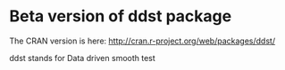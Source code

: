 Beta version of ddst package
============================

The CRAN version is here:
http://cran.r-project.org/web/packages/ddst/

ddst stands for Data driven smooth test
